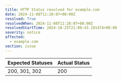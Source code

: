 ```yaml
---
title: HTTP Status resolved for example.com
date: 2024-11-08T11:28:07+00:00Z
resolved: True
resolvedWhen: 2024-11-08T11:28:07+00:00Z
resolvedStartTime: 2024-10-25T21:09:43.191474+00:00
severity: notice
affected:
  - example.com
section: issue
---
```


| Expected Statuses | Actual Status  |
|-------------------|----------------|
| 200, 301, 302 | 200 |
